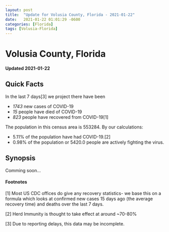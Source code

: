 ```yaml
---
layout: post
title:  "Update for Volusia County, Florida - 2021-01-22"
date:   2021-01-22 01:01:29 -0600
categories: [Florida]
tags: [Volusia-Florida]
---
```


# Volusia County, Florida
#### Updated 2021-01-22

## Quick Facts

In the last 7 days[3] we project there have been
- *1743* new cases of COVID-19
- *15* people have died of COVID-19
- *823* people have recovered from COVID-19[1]

The population in this census area is 553284. By our calculations:
- 5.11% of the population have had COVID-19.[2]
- 0.98% of the population or 5420.0 people are actively fighting the virus.

## Synopsis

Comming soon...


#### Footnotes

[1] Most US CDC offices do give any recovery statistics- we base this on a formula which looks at confirmed new cases
15 days ago (the average recovery time) and deaths over the last 7 days.

[2] Herd Immunity is thought to take effect at around ~70-80%

[3] Due to reporting delays, this data may be incomplete.
 
    